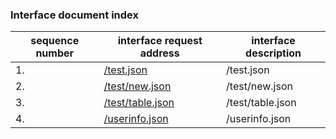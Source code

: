 ### Interface document index
|sequence number |interface request address|interface description |
| -------- | -------- |-------- | 
|1. |[/test.json](../doc/test.md)|/test.json|
|2. |[/test/new.json](../doc/test/new.md)|/test/new.json|
|3. |[/test/table.json](../doc/test/table.md)|/test/table.json|
|4. |[/userinfo.json](../doc/userinfo.md)|/userinfo.json|

